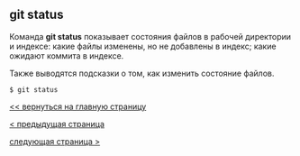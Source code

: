## git status

Команда **git status** показывает состояния файлов в рабочей директории и индексе: какие файлы изменены, но не добавлены в индекс; какие ожидают коммита в индексе.

 Также выводятся подсказки о том, как изменить состояние файлов.

 ```bash=
$ git status
```

[<< вернуться на главную страницу](./readme.md)

[< предыдущая страница](./rm.md)

[следующая страница >](./mv.md)